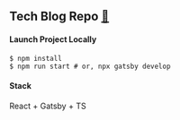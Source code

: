 ## Tech Blog Repo [🌵]("https://seholee.com")

#### Launch Project Locally

```
$ npm install
$ npm run start # or, npx gatsby develop
```

#### Stack

React + Gatsby + TS
